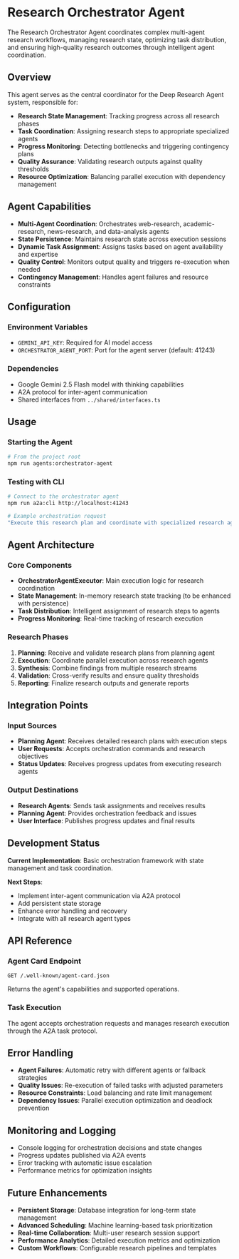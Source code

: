# Research Orchestrator Agent

The Research Orchestrator Agent coordinates complex multi-agent research workflows, managing research state, optimizing task distribution, and ensuring high-quality research outcomes through intelligent agent coordination.

## Overview

This agent serves as the central coordinator for the Deep Research Agent system, responsible for:

- **Research State Management**: Tracking progress across all research phases
- **Task Coordination**: Assigning research steps to appropriate specialized agents
- **Progress Monitoring**: Detecting bottlenecks and triggering contingency plans
- **Quality Assurance**: Validating research outputs against quality thresholds
- **Resource Optimization**: Balancing parallel execution with dependency management

## Agent Capabilities

- **Multi-Agent Coordination**: Orchestrates web-research, academic-research, news-research, and data-analysis agents
- **State Persistence**: Maintains research state across execution sessions
- **Dynamic Task Assignment**: Assigns tasks based on agent availability and expertise
- **Quality Control**: Monitors output quality and triggers re-execution when needed
- **Contingency Management**: Handles agent failures and resource constraints

## Configuration

### Environment Variables

- `GEMINI_API_KEY`: Required for AI model access
- `ORCHESTRATOR_AGENT_PORT`: Port for the agent server (default: 41243)

### Dependencies

- Google Gemini 2.5 Flash model with thinking capabilities
- A2A protocol for inter-agent communication
- Shared interfaces from `../shared/interfaces.ts`

## Usage

### Starting the Agent

```bash
# From the project root
npm run agents:orchestrator-agent
```

### Testing with CLI

```bash
# Connect to the orchestrator agent
npm run a2a:cli http://localhost:41243

# Example orchestration request
"Execute this research plan and coordinate with specialized research agents"
```

## Agent Architecture

### Core Components

- **OrchestratorAgentExecutor**: Main execution logic for research coordination
- **State Management**: In-memory research state tracking (to be enhanced with persistence)
- **Task Distribution**: Intelligent assignment of research steps to agents
- **Progress Monitoring**: Real-time tracking of research execution

### Research Phases

1. **Planning**: Receive and validate research plans from planning agent
2. **Execution**: Coordinate parallel execution across research agents
3. **Synthesis**: Combine findings from multiple research streams
4. **Validation**: Cross-verify results and ensure quality thresholds
5. **Reporting**: Finalize research outputs and generate reports

## Integration Points

### Input Sources

- **Planning Agent**: Receives detailed research plans with execution steps
- **User Requests**: Accepts orchestration commands and research objectives
- **Status Updates**: Receives progress updates from executing research agents

### Output Destinations

- **Research Agents**: Sends task assignments and receives results
- **Planning Agent**: Provides orchestration feedback and issues
- **User Interface**: Publishes progress updates and final results

## Development Status

**Current Implementation**: Basic orchestration framework with state management and task coordination.

**Next Steps**:

- Implement inter-agent communication via A2A protocol
- Add persistent state storage
- Enhance error handling and recovery
- Integrate with all research agent types

## API Reference

### Agent Card Endpoint

```http
GET /.well-known/agent-card.json
```

Returns the agent's capabilities and supported operations.

### Task Execution

The agent accepts orchestration requests and manages research execution through the A2A task protocol.

## Error Handling

- **Agent Failures**: Automatic retry with different agents or fallback strategies
- **Quality Issues**: Re-execution of failed tasks with adjusted parameters
- **Resource Constraints**: Load balancing and rate limit management
- **Dependency Issues**: Parallel execution optimization and deadlock prevention

## Monitoring and Logging

- Console logging for orchestration decisions and state changes
- Progress updates published via A2A events
- Error tracking with automatic issue escalation
- Performance metrics for optimization insights

## Future Enhancements

- **Persistent Storage**: Database integration for long-term state management
- **Advanced Scheduling**: Machine learning-based task prioritization
- **Real-time Collaboration**: Multi-user research session support
- **Performance Analytics**: Detailed execution metrics and optimization
- **Custom Workflows**: Configurable research pipelines and templates
